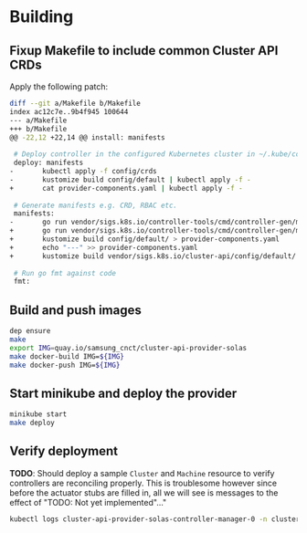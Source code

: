 # Building

## Fixup Makefile to include common Cluster API CRDs

Apply the following patch:

```bash
diff --git a/Makefile b/Makefile
index ac12c7e..9b4f945 100644
--- a/Makefile
+++ b/Makefile
@@ -22,12 +22,14 @@ install: manifests
 
 # Deploy controller in the configured Kubernetes cluster in ~/.kube/config
 deploy: manifests
-       kubectl apply -f config/crds
-       kustomize build config/default | kubectl apply -f -
+       cat provider-components.yaml | kubectl apply -f -
 
 # Generate manifests e.g. CRD, RBAC etc.
 manifests:
-       go run vendor/sigs.k8s.io/controller-tools/cmd/controller-gen/main.go all
+       go run vendor/sigs.k8s.io/controller-tools/cmd/controller-gen/main.go crd
+       kustomize build config/default/ > provider-components.yaml
+       echo "---" >> provider-components.yaml
+       kustomize build vendor/sigs.k8s.io/cluster-api/config/default/ >> provider-components.yaml
 
 # Run go fmt against code
 fmt:
```

## Build and push images

```bash
dep ensure
make
export IMG=quay.io/samsung_cnct/cluster-api-provider-solas
make docker-build IMG=${IMG}
make docker-push IMG=${IMG}
```

## Start minikube and deploy the provider

```bash
minikube start
make deploy
```

## Verify deployment

**TODO**: Should deploy a sample `Cluster` and `Machine` resource to verify 
controllers are reconciling properly. This is troublesome however since before
the actuator stubs are filled in, all we will see is messages to the effect of
"TODO: Not yet implemented"..."

```bash
kubectl logs cluster-api-provider-solas-controller-manager-0 -n cluster-api-provider-solas-system  
```
